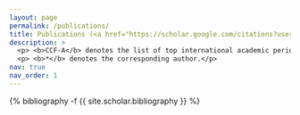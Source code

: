 ```yaml
---
layout: page
permalink: /publications/
title: Publications (<a href="https://scholar.google.com/citations?user=NQRaX1oAAAAJ&hl=en">Google Scholar</a>)
description: >
  <p> <b>CCF-A</b> denotes the list of top international academic periodicals and conferences recommended by China Computer Federation (CCF). </p>
  <p> <b>*</b> denotes the corresponding author.</p>
nav: true
nav_order: 1
---
```

<!-- _pages/publications.md -->
<div class="publications">

{% bibliography -f {{ site.scholar.bibliography }} %}

</div>
